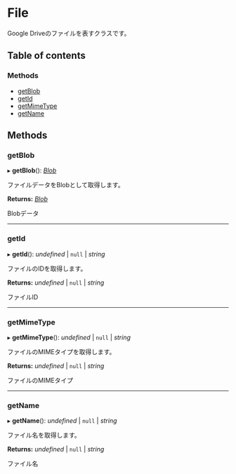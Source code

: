 # File


Google Driveのファイルを表すクラスです。

## Table of contents

### Methods

- [getBlob](file.md#getblob)
- [getId](file.md#getid)
- [getMimeType](file.md#getmimetype)
- [getName](file.md#getname)

## Methods

### getBlob

▸ **getBlob**(): [*Blob*](../utility/blob.md)

ファイルデータをBlobとして取得します。

**Returns:** [*Blob*](../utility/blob.md)

Blobデータ

___

### getId

▸ **getId**(): *undefined* \| ``null`` \| *string*

ファイルのIDを取得します。

**Returns:** *undefined* \| ``null`` \| *string*

ファイルID

___

### getMimeType

▸ **getMimeType**(): *undefined* \| ``null`` \| *string*

ファイルのMIMEタイプを取得します。

**Returns:** *undefined* \| ``null`` \| *string*

ファイルのMIMEタイプ

___

### getName

▸ **getName**(): *undefined* \| ``null`` \| *string*

ファイル名を取得します。

**Returns:** *undefined* \| ``null`` \| *string*

ファイル名
